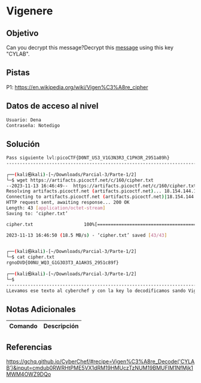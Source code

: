 #  Vigenere
## Objetivo
Can you decrypt this message?Decrypt this [message](https://artifacts.picoctf.net/c/160/cipher.txt) using this key "CYLAB".
## Pistas
P1: https://en.wikipedia.org/wiki/Vigen%C3%A8re_cipher


## Datos de acceso al nivel
```bash
Usuario: Dena
Contraseña: Notedigo
```
## Solución
```bash
Pass siguiente lvl:picoCTF{D0NT_US3_V1G3N3R3_C1PH3R_2951a89h}
--------------------------------------------------------------------------------------
                                                                                                                    
┌──(kali㉿kali)-[~/Downloads/Parcial-3/Parte-1/2]
└─$ wget https://artifacts.picoctf.net/c/160/cipher.txt 
--2023-11-13 16:46:49--  https://artifacts.picoctf.net/c/160/cipher.txt
Resolving artifacts.picoctf.net (artifacts.picoctf.net)... 18.154.144.104, 18.154.144.103, 18.154.144.85, ...
Connecting to artifacts.picoctf.net (artifacts.picoctf.net)|18.154.144.104|:443... connected.
HTTP request sent, awaiting response... 200 OK
Length: 43 [application/octet-stream]
Saving to: ‘cipher.txt’

cipher.txt                   100%[==============================================>]      43  --.-KB/s    in 0s      

2023-11-13 16:46:50 (18.5 MB/s) - ‘cipher.txt’ saved [43/43]

                                                                                                                    
┌──(kali㉿kali)-[~/Downloads/Parcial-3/Parte-1/2]
└─$ cat cipher.txt 
rgnoDVD{O0NU_WQ3_G1G3O3T3_A1AH3S_2951c89f}
                                                                                                                    
┌──(kali㉿kali)-[~/Downloads/Parcial-3/Parte-1/2]
└─$ 
--------------------------------------------------------------------------------------
LLevamos ese texto al cyberchef y con la key lo decodificamos sando Vigenere decode
```
## Notas Adicionales

| Comando  | Descripción | 
|------------|--------------|

## Referencias 
https://gchq.github.io/CyberChef/#recipe=Vigen%C3%A8re_Decode('CYLAB')&input=cmdub0RWRHtPME5VX1dRM19HMUczTzNUM19BMUFIM1NfMjk1MWM4OWZ9DQo